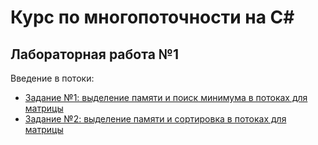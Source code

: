 # Курс по многопоточности на C#
## Лабораторная работа №1
Введение в потоки: 
* [Задание №1: выделение памяти и поиск минимума в потоках для матрицы](https://github.com/Daniil-Solo/MultiThreadsSolutions/blob/main/Lab_1/task1.cs)
* [Задание №2: выделение памяти и сортировка в потоках для матрицы](https://github.com/Daniil-Solo/MultiThreadsSolutions/blob/main/Lab_1/task2.cs)